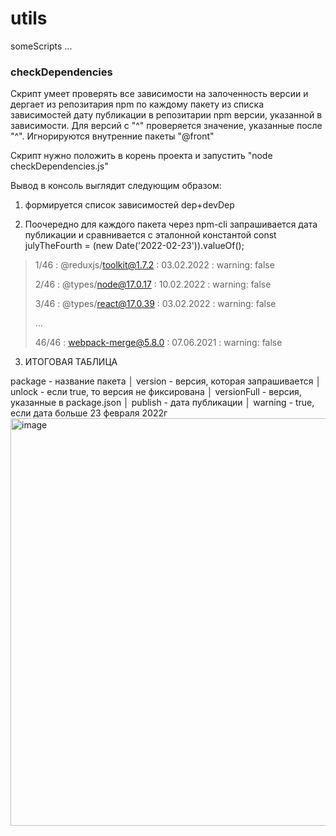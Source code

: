 # utils
someScripts
...

### checkDependencies

Скрипт умеет проверять все зависимости на залоченность версии и дергает из репозитария npm по каждому пакету из списка зависимостей дату публикации в репозитарии npm версии, указанной в зависимости. Для версий с "^" проверяется значение, указанные после "^". Игнорируются внутренние пакеты "@front"

Скрипт нужно положить в корень проекта и запустить "node checkDependencies.js"

Вывод в консоль выглядит следующим образом:

1. формируется список зависимостей dep+devDep

2. Поочередно для каждого пакета через npm-cli запрашивается дата публикации и сравнивается с эталонной константой 
const julyTheFourth = (new Date('2022-02-23')).valueOf();

>1/46 : @reduxjs/toolkit@1.7.2 : 03.02.2022 : warning: false
>
>2/46 : @types/node@17.0.17 : 10.02.2022 : warning: false
>
>3/46 : @types/react@17.0.39 : 03.02.2022 : warning: false
>
>...
>
>46/46 : webpack-merge@5.8.0 : 07.06.2021 : warning: false 

3. ИТОГОВАЯ ТАБЛИЦА

package - название пакета │ version - версия, которая запрашивается │ unlock - если true, то версия не фиксирована  │ versionFull - версия, указанные в package.json │ publish - дата публикации │ warning - true, если дата больше 23 февраля 2022г
<img width="652" alt="image" src="https://user-images.githubusercontent.com/87943036/165067101-5bc1b015-b2e2-40b1-a904-3d1345fcb5be.png">
